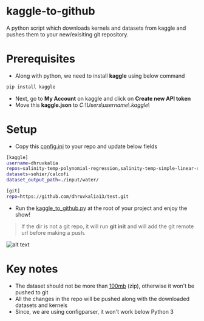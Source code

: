 # kaggle-to-github
A python script which downloads kernels and datasets from kaggle and pushes them to your new/exisiting git repository.

# Prerequisites
  - Along with python, we need to install **kaggle** using below command
```sh
pip install kaggle
```
  - Next, go to **My Account** on kaggle and click on **Create new API token**
  - Move this **kaggle.json** to *C:\Users\username\\.kaggle\\*

# Setup
  - Copy this [config.ini](https://github.com/dhruvkalia13/kaggle-to-github/blob/master/config.ini) to your repo and update below fields
```sh
[kaggle]
username=dhruvkalia
repos=salinity-temp-polynomial-regression,salinity-temp-simple-linear-regression
datasets=sohier/calcofi
dataset_output_path=./input/water/

[git]
repo=https://github.com/dhruvkalia13/test.git
```
  - Run the [kaggle_to_github.py](https://github.com/dhruvkalia13/kaggle-to-github/blob/master/kaggle_to_github.py) at the root of your project and enjoy the show!
>If the dir is not a git repo, it will run **git init** and will add the git remote url before making a push.

![alt text](https://github.com/dhruvkalia13/kaggle-to-github/blob/master/screen-capture.png)

# Key notes
  - The dataset should not be more than [100mb](https://help.github.com/en/github/managing-large-files/conditions-for-large-files) (zip), otherwise it won't be pushed to git
  - All the changes in the repo will be pushed along with the downloaded datasets and kernels
  - Since, we are using configparser, it won't work below Python 3
